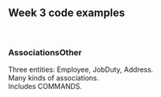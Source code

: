## Week 3 code examples

<br>

### AssociationsOther

Three entities: Employee, JobDuty, Address.  
Many kinds of associations.  
Includes COMMANDS.  

<br>
